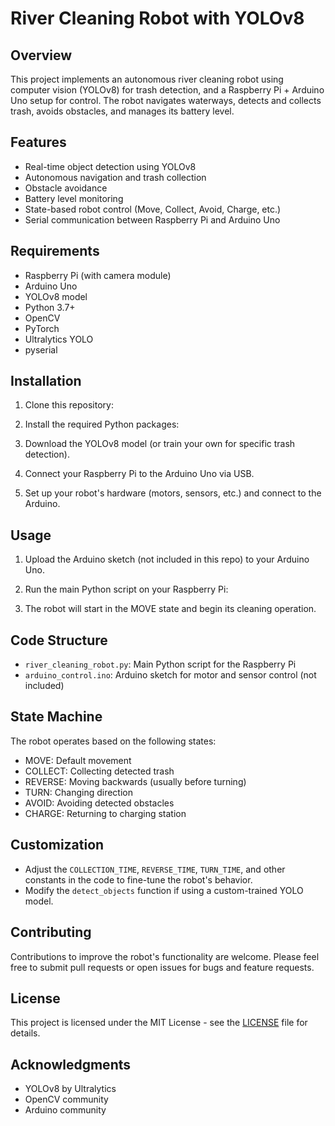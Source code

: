 # River Cleaning Robot with YOLOv8

## Overview

This project implements an autonomous river cleaning robot using computer vision (YOLOv8) for trash detection, and a Raspberry Pi + Arduino Uno setup for control. The robot navigates waterways, detects and collects trash, avoids obstacles, and manages its battery level.

## Features

- Real-time object detection using YOLOv8
- Autonomous navigation and trash collection
- Obstacle avoidance
- Battery level monitoring
- State-based robot control (Move, Collect, Avoid, Charge, etc.)
- Serial communication between Raspberry Pi and Arduino Uno

## Requirements

- Raspberry Pi (with camera module)
- Arduino Uno
- YOLOv8 model
- Python 3.7+
- OpenCV
- PyTorch
- Ultralytics YOLO
- pyserial

## Installation

1. Clone this repository:
2. Install the required Python packages:
3. Download the YOLOv8 model (or train your own for specific trash detection).

4. Connect your Raspberry Pi to the Arduino Uno via USB.

5. Set up your robot's hardware (motors, sensors, etc.) and connect to the Arduino.

## Usage

1. Upload the Arduino sketch (not included in this repo) to your Arduino Uno.

2. Run the main Python script on your Raspberry Pi:

3. The robot will start in the MOVE state and begin its cleaning operation.

## Code Structure

- `river_cleaning_robot.py`: Main Python script for the Raspberry Pi
- `arduino_control.ino`: Arduino sketch for motor and sensor control (not included)

## State Machine

The robot operates based on the following states:
- MOVE: Default movement
- COLLECT: Collecting detected trash
- REVERSE: Moving backwards (usually before turning)
- TURN: Changing direction
- AVOID: Avoiding detected obstacles
- CHARGE: Returning to charging station

## Customization

- Adjust the `COLLECTION_TIME`, `REVERSE_TIME`, `TURN_TIME`, and other constants in the code to fine-tune the robot's behavior.
- Modify the `detect_objects` function if using a custom-trained YOLO model.

## Contributing

Contributions to improve the robot's functionality are welcome. Please feel free to submit pull requests or open issues for bugs and feature requests.

## License

This project is licensed under the MIT License - see the [LICENSE](LICENSE) file for details.

## Acknowledgments

- YOLOv8 by Ultralytics
- OpenCV community
- Arduino community
